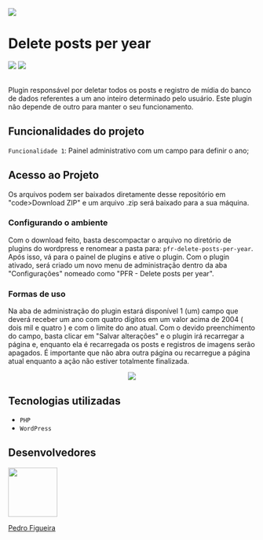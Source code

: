 <img src="https://user-images.githubusercontent.com/93988164/151728713-87e60ed8-6d8c-4555-818f-bedc3bcd8372.jpg">
<h1>Delete posts per year</h1>
<div>
  <img src="https://img.shields.io/badge/Status-Finalizando-blueviolet">
  <img src="https://img.shields.io/badge/Versão-1.0-blue">
</div>
<br/>
<p>Plugin responsável por deletar todos os posts e registro de mídia do banco de dados referentes a um ano inteiro determinado pelo usuário. Este plugin não depende de outro para manter o seu funcionamento.</p>

<h2>Funcionalidades do projeto</h2>

<p><code>Funcionalidade 1</code>: <span>Painel administrativo com um campo para definir o ano;</span></p>

<h2>Acesso ao Projeto</h2>
<p>Os arquivos podem ser baixados diretamente desse repositório em "code&gtDownload ZIP" e um arquivo .zip será baixado para a sua máquina.</p>

<h3>Configurando o ambiente</h3>
<p>Com o download feito, basta descompactar o arquivo no diretório de plugins do wordpress e renomear a pasta para: <code>pfr-delete-posts-per-year</code>. Após isso, vá para o painel de plugins e ative o plugin. Com o plugin ativado, será criado um novo menu de administração dentro da aba "Configurações" nomeado como "PFR - Delete posts per year".</p>

<h3>Formas de uso</h3>
<p>Na aba de administração do plugin estará disponível 1 (um) campo que deverá receber um ano com quatro dígitos em um valor acima de 2004 ( dois mil e quatro ) e com o limite do ano atual. Com o devido preenchimento do campo, basta clicar em "Salvar alterações" e o plugin irá recarregar a página e, enquanto ela é recarregada os posts e registros de imagens serão apagados. É importante que não abra outra página ou recarregue a página atual enquanto a ação não estiver totalmente finalizada.</p>

<div align="center">
<img src="https://user-images.githubusercontent.com/93988164/151729687-172dd3e1-77d4-4b30-b979-fb1a546a8597.gif">
</div>

<h2>Tecnologias utilizadas</h2>
<ul>
  <li><code>PHP</code></li>
  <li><code>WordPress</code></li>
</ul>


<h2>Desenvolvedores</h2>
<a href="https://github.com/PedroFigueiraRuivo"><img width="100px" src="https://avatars.githubusercontent.com/u/93988164?v=4"><p>Pedro Figueira</p></a>
